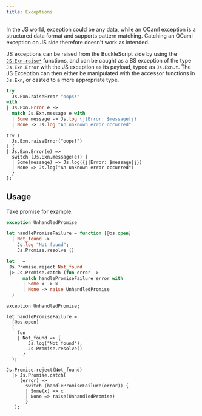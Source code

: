 ```yaml
---
title: Exceptions
---
```


In the JS world, exception could be any data, while an OCaml exception is a structured data format and supports pattern matching. Catching an OCaml exception on JS side therefore doesn't work as intended.

JS exceptions can be raised from the BuckleScript side by using the [`JS.Exn.raise*`](https://bucklescript.github.io/bucklescript/api/Js.Exn.html) functions, and can be caught as a BS exception of the type `Js.Exn.Error` with the JS exception as its payload, typed as `Js.Exn.t`. The JS Exception can then either be manipulated with the accessor functions in `Js.Exn`, or casted to a more appropriate type.

```ocaml
try
  Js.Exn.raiseError "oops!"
with
| Js.Exn.Error e ->
  match Js.Exn.message e with
  | Some message -> Js.log {j|Error: $message|j}
  | None -> Js.log "An unknown error occurred"
```

```reason
try (
  Js.Exn.raiseError("oops!")
) {
| Js.Exn.Error(e) =>
  switch (Js.Exn.message(e)) {
  | Some(message) => Js.log({j|Error: $message|j})
  | None => Js.log("An unknown error occurred")
  }
};
```

## Usage

Take promise for example:

```ocaml
exception UnhandledPromise

let handlePromiseFailure = function [@bs.open]
  | Not_found ->
    Js.log "Not found";
    Js.Promise.resolve ()

let _ =
 Js.Promise.reject Not_found
 |> Js.Promise.catch (fun error ->
      match handlePromiseFailure error with
      | Some x -> x
      | None -> raise UnhandledPromise
  )
```

```reason
exception UnhandledPromise;

let handlePromiseFailure =
  [@bs.open]
  (
    fun
    | Not_found => {
        Js.log("Not found");
        Js.Promise.resolve()
      }
  );

Js.Promise.reject(Not_found)
  |> Js.Promise.catch(
     (error) =>
       switch (handlePromiseFailure(error)) {
       | Some(x) => x
       | None => raise(UnhandledPromise)
       }
   );
```
